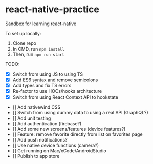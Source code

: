 # react-native-practice

Sandbox for learning react-native

To set up locally:

1. Clone repo
2. In CMD, run `npm install`
3. Then, run `npm run start`

TODO:

- [x] Switch from using JS to using TS
- [x] Add ES6 syntax and remove semicolons
- [x] Add types and fix TS errors
- [x] Re-factor to use HOCs/hooks architecture
- [x] Switch from using React Context API to hookstate
- [] Add nativewind CSS
- [] Switch from using dummy data to using a real API (GraphQL?)
- [] Add unit testing
- [] Add authentication (firebase?)
- [] Add some new screens/features (device features?)
- [] Feature: remove favorite directly from list on favorites page
- [] Add push notifications?
- [] Use native device functions (camera?)
- [] Get running on Mac/xCode/AndroidStudio
- [] Publish to app store
